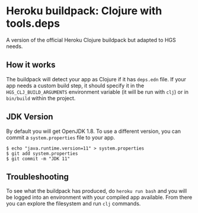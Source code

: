 # Heroku buildpack: Clojure with tools.deps

A version of the official Heroku Clojure buildpack but adapted to HGS needs.

## How it works

The buildpack will detect your app as Clojure if it has `deps.edn` file.
If your app needs a custom build step, it should specify it in the `HGS_CLJ_BUILD_ARGUMENTS`
environment variable (it will be run with `clj`) or in `bin/build` within the project.

## JDK Version

By default you will get OpenJDK 1.8. To use a different version, you
can commit a `system.properties` file to your app.

```sh-session
$ echo "java.runtime.version=11" > system.properties
$ git add system.properties
$ git commit -m "JDK 11"
```

## Troubleshooting

To see what the buildpack has produced, do `heroku run bash` and you
will be logged into an environment with your compiled app available.
From there you can explore the filesystem and run `clj` commands.
